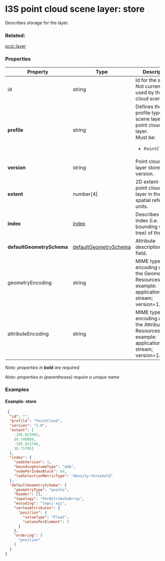 # I3S point cloud scene layer: store

Describes storage for the layer.

### Related:

[pcsl::layer](layer.pcsl.md)
### Properties

| Property | Type | Description |
| --- | --- | --- |
| id | string | Id for the store. Not currently used by the point cloud scene layer. |
| **profile** | string | Defines the profile type of the scene layer as point cloud scene layer.<div>Must be:<ul><li>`PointCloud`</li></ul></div> |
| **version** | string | Point cloud scene layer store version. |
| **extent** | number[4] | 2D extent of the point cloud scene layer in the layers spatial reference units. |
| **index** | [index](index.pcsl.md) | Describes the index (i.e. bounding volume tree) of the layer. |
| **defaultGeometrySchema** | [defaultGeometrySchema](defaultGeometrySchema.pcsl.md) | Attribute description as field. |
| geometryEncoding | string | MIME type for the encoding used for the Geometry Resources. For example: application/octet-stream; version=1.6. |
| attributeEncoding | string | MIME type for the encoding used for the Attribute Resources. For example: application/octet-stream; version=1.6. |

*Note: properties in **bold** are required*

*Note: properties in (parentheses) require a unique name*

### Examples 

#### Example: store 

```json
 {
  "id": "",
  "profile": "PointCloud",
  "version": "2.0",
  "extent": [
    -105.023403,
    39.740089,
    -105.011746,
    39.757051
  ],
  "index": {
    "nodeVersion": 1,
    "boundingVolumeType": "obb",
    "nodePerIndexBlock": 64,
    "lodSelectionMetricType": "density-threshold"
  },
  "defaultGeometrySchema": {
    "geometryType": "points",
    "header": [],
    "topology": "PerAttributeArray",
    "encoding": "lepcc-xyz",
    "vertexAttributes": {
      "position": {
        "valueType": "Float",
        "valuesPerElement": 3
      }
    },
    "ordering": [
      "position"
    ]
  }
} 
```

